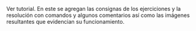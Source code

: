 Ver tutorial. En este se agregan las consignas de los ejerciciones y la resolución con comandos y algunos comentarios así como las imágenes resultantes que evidencian su funcionamiento. 

